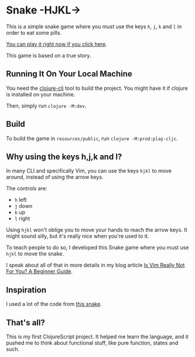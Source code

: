 # Snake -HJKL->

This is a simple snake game where you *must* use the keys `h`, `j`, `k` and `l` in order to eat some pills.

[You can play it right now if you click here](https://themouseless.dev/snake/).

This game is based on a true story.

## Running It On Your Local Machine

You need the [clojure-cli](https://clojure.org/guides/deps_and_cli) tool to build the project. You might have it if clojure is installed on your machine.

Then, simply run `clojure -M:dev`.

## Build

To build the game in `resources/public`, run `clojure -M:prod:play-cljc`.

## Why using the keys h,j,k and l?

In many CLI and specifically Vim, you can use the keys `hjkl` to move around, instead of using the arrow keys.

The controls are:

* `h` left
* `j` down
* `k` up
* `l` right

Using `hjkl` won't oblige you to move your hands to reach the arrow keys. It might sound silly, but it's really nice when you're used to it.

To teach people to do so, I developed this Snake game where you must use `hjkl` to move the snake.

I speak about all of that in more details in my blog article [Is Vim Really Not For You? A Beginner Guide](https://thevaluable.dev/vim-for-beginnners/).

## Inspiration

I used a lot of the code from [this snake](https://github.com/coldnew/snake.cljs).

## That's all?

This is my first ClojureScript project. It helped me learn the language, and it pushed me to think about functional stuff, like pure function, states and such.
